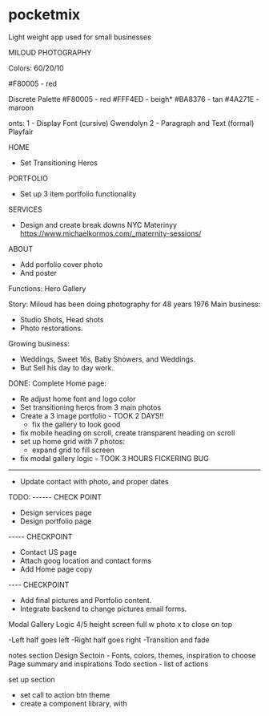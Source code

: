 # pocketmix 
Light weight app used for small businesses


MILOUD PHOTOGRAPHY

Colors:
60/20/10

#F80005 - red 


Discrete Palette
#F80005 - red
#FFF4ED - beigh*
#BA8376 - tan 
#4A271E - maroon

onts:
1 - Display Font (cursive) Gwendolyn
2 - Paragraph and Text (formal) Playfair


HOME 
- Set Transitioning Heros

PORTFOLIO
- Set up 3 item portfolio functionality

SERVICES
- Design and create break downs
NYC Materinyy 
https://www.michaelkormos.com/_maternity-sessions/

ABOUT
- Add porfolio cover photo
- And poster

Functions: 
Hero
Gallery


Story:
Miloud has been doing photography for 48 years 1976
Main business:
- Studio Shots, Head shots
- Photo restorations.

Growing business:
- Weddings, Sweet 16s, Baby Showers, and Weddings. 
- But Sell his day to day work.

DONE:
Complete Home page:
- Re adjust home font and logo color
- Set transitioning heros from 3 main photos
- Create a 3 image portfolio - TOOK 2 DAYS!!
  * fix the gallery to look good
- fix mobile heading on scroll, create transparent heading on scroll
- set up home grid with 7 photos:
    * expand grid to fill screen
- fix modal gallery logic - TOOK 3 HOURS FICKERING BUG
------
- Update contact with photo, and proper dates

TODO:
------ CHECK POINT

- Design services page
- Design portfolio page

----- CHECKPOINT 
- Contact US page
- Attach goog location and contact forms
- Add Home page copy

---- CHECKPOINT 
- Add final pictures and Portfolio content.
- Integrate backend to change pictures email forms.




Modal Gallery Logic
4/5 height screen
full w photo
x to close on top

-Left half goes left
-Right half goes right
-Transition and fade


notes section
Design Sectoin - Fonts, colors, themes, inspiration to choose
Page summary and inspirations
Todo section - list of actions

set up section
- set call to action btn theme
- create a component library, with 
